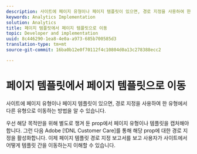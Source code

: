 ```yaml
---
description: 사이트에 페이지 유형이나 페이지 템플릿이 있으면, 경로 지정을 사용하여 한 유형에서 다른 유형으로 이동하는 방법을 알 수 있습니다.
keywords: Analytics Implementation
solution: Analytics
title: 페이지 템플릿에서 페이지 템플릿으로 이동
topic: Developer and implementation
uuid: 8c446290-1ea8-4e0a-a973-685b700585d3
translation-type: tm+mt
source-git-commit: 16ba0b12e0f70112f4c10804d0a13c278388ecc2

---
```



# 페이지 템플릿에서 페이지 템플릿으로 이동

사이트에 페이지 유형이나 페이지 템플릿이 있으면, 경로 지정을 사용하여 한 유형에서 다른 유형으로 이동하는 방법을 알 수 있습니다.

우선 해당 목적만을 위해 별도로 챙겨 둔 prop에서 페이지 유형이나 템플릿을 캡처해야 합니다. 그런 다음 Adobe [!DNL Customer Care]를 통해 해당 prop에 대한 경로 지정을 활성화합니다. 이제 페이지 템플릿 경로 지정 보고서를 보고 사용자가 사이트에서 어떻게 템플릿 간을 이동하는지 이해할 수 있습니다.
